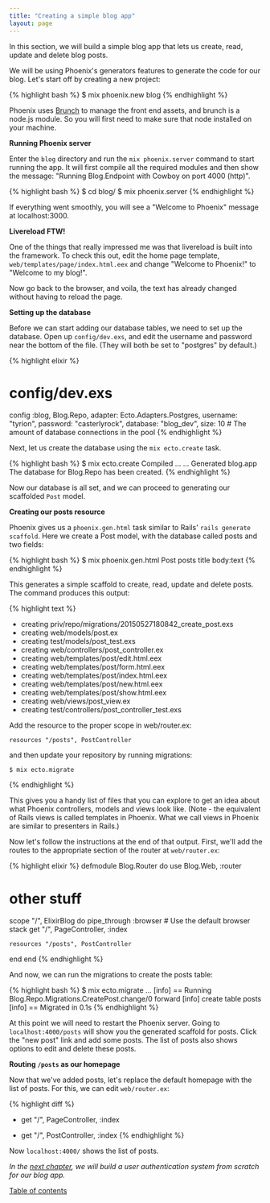 ```yaml
---
title: "Creating a simple blog app"
layout: page
---
```


In this section,
we will build a simple blog app
that lets us
create, read, update and delete
blog posts.

We will be using
Phoenix's generators features
to generate the code
for our blog.
Let's start off by creating a new project:

{% highlight bash %}
$ mix phoenix.new blog
{% endhighlight %}

Phoenix uses [Brunch](http://brunch.io/)
to manage the front end assets,
and brunch is a node.js module.
So you will first need to make sure
that node installed on your machine.

**Running Phoenix server**

Enter the `blog` directory
and run the `mix phoenix.server` command
to start running the app.
It will first compile
all the required modules
and then show the message:
"Running Blog.Endpoint with Cowboy on port 4000 (http)".

{% highlight bash %}
$ cd blog/
$ mix phoenix.server
{% endhighlight %}

If everything went smoothly,
you will see a "Welcome to Phoenix"
message at localhost:3000.

**Livereload FTW!**

One of the things that really impressed me
was that livereload is built into the framework.
To check this out,
edit the home page template,
`web/templates/page/index.html.eex`
and change "Welcome to Phoenix!" to
"Welcome to my blog!".

Now go back to the browser,
and voila, the text has already changed
without having to reload the page.

**Setting up the database**

Before we can start
adding our database tables,
we need to set up the database.
Open up `config/dev.exs`,
and edit the username and password
near the bottom of the file.
(They will both be set
to "postgres" by default.)

{% highlight elixir %}
# config/dev.exs
config :blog, Blog.Repo,
  adapter: Ecto.Adapters.Postgres,
  username: "tyrion",
  password: "casterlyrock",
  database: "blog_dev",
  size: 10 # The amount of database connections in the pool
{% endhighlight %}

Next, let us create the database
using the `mix ecto.create` task.

{% highlight bash %}
$ mix ecto.create
Compiled ...
...
Generated blog.app
The database for Blog.Repo has been created.
{% endhighlight %}

Now our database is all set,
and we can proceed to
generating our scaffolded `Post` model.

**Creating our posts resource**

Phoenix gives us a `phoenix.gen.html` task
similar to Rails' `rails generate scaffold`.
Here we create a Post model,
with the database called posts
and two fields:

{% highlight bash %}
$ mix phoenix.gen.html Post posts title body:text
{% endhighlight %}

This generates a simple scaffold
to create, read, update and delete posts.
The command produces this output:

{% highlight text %}
* creating priv/repo/migrations/20150527180842_create_post.exs
* creating web/models/post.ex
* creating test/models/post_test.exs
* creating web/controllers/post_controller.ex
* creating web/templates/post/edit.html.eex
* creating web/templates/post/form.html.eex
* creating web/templates/post/index.html.eex
* creating web/templates/post/new.html.eex
* creating web/templates/post/show.html.eex
* creating web/views/post_view.ex
* creating test/controllers/post_controller_test.exs

Add the resource to the proper scope in web/router.ex:

    resources "/posts", PostController

and then update your repository by running migrations:

    $ mix ecto.migrate
{% endhighlight %}

This gives you a handy list of files
that you can explore to get an idea about
what Phoenix controllers, models and views look like.
(Note - the equivalent of Rails views
is called templates in Phoenix.
What we call views in Phoenix
are similar to presenters in Rails.)

Now let's follow the instructions
at the end of that output.
First, we'll add the routes
to the appropriate section of the router
at `web/router.ex`:

{% highlight elixir %}
defmodule Blog.Router do
  use Blog.Web, :router

  # other stuff

  scope "/", ElixirBlog do
    pipe_through :browser # Use the default browser stack
    get "/", PageController, :index

    resources "/posts", PostController
  end
end
{% endhighlight %}

And now,
we can run the migrations
to create the posts table:

{% highlight bash %}
$ mix ecto.migrate
...
[info] == Running Blog.Repo.Migrations.CreatePost.change/0 forward
[info] create table posts
[info] == Migrated in 0.1s
{% endhighlight %}

At this point we will need to
restart the Phoenix server.
Going to `localhost:4000/posts`
will show you the generated scaffold for posts.
Click the "new post" link and add some posts.
The list of posts also shows options
to edit and delete these posts.

**Routing `/posts` as our homepage**

Now that we've added posts,
let's replace the default homepage
with the list of posts.
For this, we can edit `web/router.ex`:

{% highlight diff %}
- get "/", PageController, :index
+ get "/", PostController, :index
{% endhighlight %}

Now `localhost:4000/` shows the list of posts.

*In the
[next chapter](/notes/phoenix/authentication.html),
we will build a user authentication system
from scratch for our blog app.*

[Table of contents](/notes/phoenix/)
